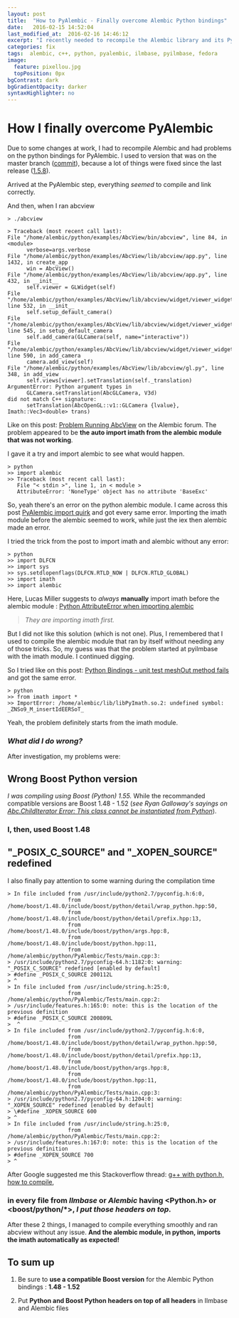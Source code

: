 ```yaml
---
layout: post
title:  "How to PyAlembic - Finally overcome Alembic Python bindings"
date:   2016-02-15 14:52:04
last_modified_at:  2016-02-16 14:46:12
excerpt: "I recently needed to recompile the Alembic library and its Python version, under Fedora at work, and encountered several issues I finally overcame. So I thought about sharing it..."
categories: fix
tags:  alembic, c++, python, pyalembic, ilmbase, pyilmbase, fedora
image:
  feature: pixellou.jpg
  topPosition: 0px
bgContrast: dark
bgGradientOpacity: darker
syntaxHighlighter: no
---
```


How I finally overcome PyAlembic
===================

Due to some changes at work, I had to recompile Alembic and had problems on the python bindings for PyAlembic.
I used to version that was on the master branch ([commit](https://github.com/alembic/alembic/commit/3682461d016b188f83e4639d08ffd784e85b3af9)), because a lot of things were fixed since the last release ([1.5.8](https://github.com/alembic/alembic/releases/tag/1.5.8)).

Arrived at the PyAlembic step, everything *seemed* to compile and link correctly. 

And then, when I ran abcview

```
> ./abcview
```

```
> Traceback (most recent call last):
File "/home/alembic/python/examples/AbcView/bin/abcview", line 84, in <module>
      verbose=args.verbose
File "/home/alembic/python/examples/AbcView/lib/abcview/app.py", line 1432, in create_app
      win = AbcView()
File "/home/alembic/python/examples/AbcView/lib/abcview/app.py", line 432, in __init__
      self.viewer = GLWidget(self)
File "/home/alembic/python/examples/AbcView/lib/abcview/widget/viewer_widget.py", line 532, in __init__
      self.setup_default_camera()
File "/home/alembic/python/examples/AbcView/lib/abcview/widget/viewer_widget.py", line 545, in setup_default_camera
      self.add_camera(GLCamera(self, name="interactive"))
File "/home/alembic/python/examples/AbcView/lib/abcview/widget/viewer_widget.py", line 590, in add_camera
      camera.add_view(self)
File "/home/alembic/python/examples/AbcView/lib/abcview/gl.py", line 348, in add_view
      self.views[viewer].setTranslation(self._translation)
ArgumentError: Python argument types in
      GLCamera.setTranslation(AbcGLCamera, V3d)
did not match C++ signature:
      setTranslation(AbcOpenGL::v1::GLCamera {lvalue}, Imath::Vec3<double> trans)
```

Like on this post: [Problem Running AbcView](https://groups.google.com/forum/#!topic/alembic-discussion/A5QkgC0iKrc) on the Alembic forum. The problem appeared to be **the auto import imath from the alembic module that was not working**. 

I gave it a try and import alembic to see what would happen.

```
> python
>> import alembic
>> Traceback (most recent call last):
   File "< stdin >", line 1, in < module >
   AttributeError: 'NoneType' object has no attribute 'BaseExc'
```

So, yeah there's an error on the python alembic module. I came across this post [PyAlembic import quirk](https://groups.google.com/forum/#!topic/alembic-discussion/EUekCcYeEQQ) and got every same error.
Importing the imath module before the alembic seemed to work, while just the iex then alembic made an error.

I tried the trick from the post to import imath and alembic without any error:

```
> python
>> import DLFCN
>> import sys
>> sys.setdlopenflags(DLFCN.RTLD_NOW | DLFCN.RTLD_GLOBAL) 
>> import imath
>> import alembic
```

Here, Lucas Miller suggests to *always* **manually** import imath before the alembic module : [Python AttributeError when importing alembic](https://github.com/royedwards/alembic/issues/335)

> *They are importing imath first.*

But I did not like this solution (which is not one). Plus, I remembered that I used to compile the alembic module that ran by itself without needing any of those tricks. So, my guess was that the problem started at pyilmbase with the imath module. I continued digging.

So I tried like on this post: [Python Bindings - unit test meshOut method fails](https://groups.google.com/d/msg/alembic-discussion/8wSs0L45md0/QfFPDfMyAwAJ) and got the same error.

```
> python
>> from imath import *
>> ImportError: /home/alembic/lib/libPyImath.so.2: undefined symbol: _ZNSo9_M_insertIdEERSoT_
```

Yeah, the problem definitely starts from the imath module. 

### ***What did I do wrong?***

After investigation, my problems were:

Wrong Boost Python version
--------------------------
*I was compiling using Boost (Python) 1.55.* 
While the recommanded compatible versions are Boost 1.48 - 1.52 (*see Ryan Galloway's sayings on [Abc.ChildIterator Error: This class cannot be instantiated from Python](https://groups.google.com/d/msg/alembic-discussion/jLwgzpZRjus/VDmPb73KtyIJ)*). 

### **I, then, used Boost 1.48**


"_POSIX_C_SOURCE" and "_XOPEN_SOURCE" redefined
-----------------------------------------------
I also finally pay attention to some warning during the compilation time

```
> In file included from /usr/include/python2.7/pyconfig.h:6:0,
                   from /home/boost/1.48.0/include/boost/python/detail/wrap_python.hpp:50,
                   from /home/boost/1.48.0/include/boost/python/detail/prefix.hpp:13,
                   from /home/boost/1.48.0/include/boost/python/args.hpp:8,
                   from /home/boost/1.48.0/include/boost/python.hpp:11,
                   from /home/alembic/python/PyAlembic/Tests/main.cpp:3:
> /usr/include/python2.7/pyconfig-64.h:1182:0: warning: "_POSIX_C_SOURCE" redefined [enabled by default]
> #define _POSIX_C_SOURCE 200112L  
> ^  
> In file included from /usr/include/string.h:25:0,
                   from /home/alembic/python/PyAlembic/Tests/main.cpp:2:
> /usr/include/features.h:165:0: note: this is the location of the previous definition  
> #define _POSIX_C_SOURCE 200809L 
>  ^
> In file included from /usr/include/python2.7/pyconfig.h:6:0,
                   from /home/boost/1.48.0/include/boost/python/detail/wrap_python.hpp:50,
                   from /home/boost/1.48.0/include/boost/python/detail/prefix.hpp:13,
                   from /home/boost/1.48.0/include/boost/python/args.hpp:8,
                   from /home/boost/1.48.0/include/boost/python.hpp:11,
                   from /home/alembic/python/PyAlembic/Tests/main.cpp:3:
> /usr/include/python2.7/pyconfig-64.h:1204:0: warning: "_XOPEN_SOURCE" redefined [enabled by default]
> \#define _XOPEN_SOURCE 600
> ^
> In file included from /usr/include/string.h:25:0,
                   from /home/alembic/python/PyAlembic/Tests/main.cpp:2:
> /usr/include/features.h:167:0: note: this is the location of the previous definition
> #define _XOPEN_SOURCE 700
> ^
```

After Google suggested me this Stackoverflow thread: [g++ with python.h, how to compile](http://stackoverflow.com/questions/10056393/g-with-python-h-how-to-compile), 

### **in every file from *Ilmbase* or *Alembic* having \<Python.h> or \<boost/python/\*>, *I put those headers on top.***

After these 2 things, I managed to compile everything smoothly and ran abcview without any issue. **And the alembic module, in python, imports the imath automatically as expected!**

To sum up
---------

 1. Be sure to **use a compatible Boost version** for the Alembic Python bindings : **1.48 - 1.52**

 2. Put **Python and Boost Python headers on top of all headers** in Ilmbase and Alembic files
